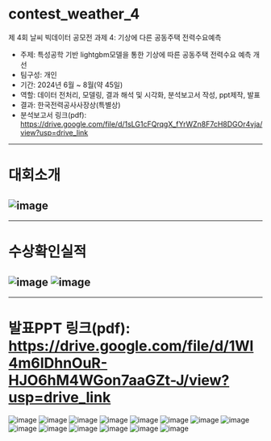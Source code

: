 # contest_weather_4
제 4회 날씨 빅데이터 공모전 과제 4: 기상에 다른 공동주택 전력수요예측
- 주제: 특성공학 기반 lightgbm모델을 통한 기상에 따른 공동주택 전력수요 예측 개선
- 팀구성: 개인
- 기간: 2024년 6월 ~ 8월(약 45일)
- 역할: 데이터 전처리, 모델링, 결과 해석 및 시각화, 분석보고서 작성, ppt제작, 발표
- 결과: 한국전력공사사장상(특별상)
- 분석보고서 링크(pdf): https://drive.google.com/file/d/1sLG1cFQrqgX_fYrWZn8F7cH8DGOr4vja/view?usp=drive_link
---
# 대회소개
![image](https://github.com/user-attachments/assets/5291b407-ea9e-45c2-bfc1-22217688475c)
---
---
# 수상확인실적
![image](https://github.com/user-attachments/assets/7f6ced9f-544f-4269-862c-d1e44514498f)
![image](https://github.com/user-attachments/assets/bb4b3c07-6fed-4cb0-a0f8-0202e715ae36)
---
---
# 발표PPT 링크(pdf): https://drive.google.com/file/d/1WI4m6IDhnOuR-HJO6hM4WGon7aaGZt-J/view?usp=drive_link
![image](https://github.com/user-attachments/assets/d633a6f1-771a-41ac-8014-399af7d81d66)
![image](https://github.com/user-attachments/assets/e2b51ff0-b2af-4c4d-9571-c641a29ffe4d)
![image](https://github.com/user-attachments/assets/3142da48-e805-40c1-8b3d-d6d89274de2b)
![image](https://github.com/user-attachments/assets/c3e9e028-4854-4a72-a6fc-31f2dfba45b5)
![image](https://github.com/user-attachments/assets/32fa9388-f89f-46d5-bae2-3012d7bfaf30)
![image](https://github.com/user-attachments/assets/a87fac2f-832b-4943-b413-5bb5688296f9)
![image](https://github.com/user-attachments/assets/53cfe27f-dcb7-442e-87d9-98068a243aa2)
![image](https://github.com/user-attachments/assets/c3b66fc3-c6ad-4c59-9f14-0f29120e24b2)
![image](https://github.com/user-attachments/assets/e6cbcdb3-3a50-4f1d-969d-d83ffd4df2cf)
![image](https://github.com/user-attachments/assets/446568cb-7f81-407c-a6b5-820b95613899)
![image](https://github.com/user-attachments/assets/c0d05ea1-1a1c-47b1-8fe6-00e430242b6a)
![image](https://github.com/user-attachments/assets/61eb6a35-1ed8-4e22-b645-551606f55a1b)
![image](https://github.com/user-attachments/assets/ef6d198e-2a87-4613-8740-d09861986605)
![image](https://github.com/user-attachments/assets/97389694-1739-4904-8b40-cf3dff44bcb9)
